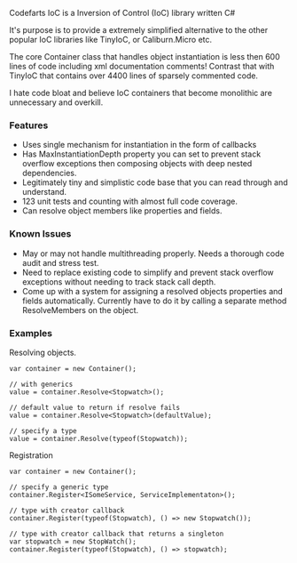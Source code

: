 Codefarts IoC is a Inversion of Control (IoC) library written C#

It's purpose is to provide a extremely simplified alternative to the other popular IoC libraries like TinyIoC, or Caliburn.Micro etc.

The core Container class that handles object instantiation is less then 600 lines of code including xml documentation comments! Contrast that with TinyIoC that contains over 4400 lines of sparsely commented code.

I hate code bloat and believe IoC containers that become monolithic are unnecessary and overkill.

### Features

- Uses single mechanism for instantiation in the form of callbacks
- Has MaxInstantiationDepth property you can set to prevent stack overflow exceptions then composing objects with deep nested dependencies.
- Legitimately tiny and simplistic code base that you can read through and understand.
- 123 unit tests and counting with almost full code coverage. 
- Can resolve object members like properties and fields.

### Known Issues

- May or may not handle multithreading properly. Needs a thorough code audit and stress test.
- Need to replace existing code to simplify and prevent stack overflow exceptions without needing to track stack call depth.
- Come up with a system for assigning a resolved objects properties and fields automatically. 
Currently have to do it by calling a separate method ResolveMembers on the object.

### Examples

Resolving objects.

    var container = new Container();

    // with generics
    value = container.Resolve<Stopwatch>();

    // default value to return if resolve fails
    value = container.Resolve<Stopwatch>(defaultValue); 

    // specify a type
    value = container.Resolve(typeof(Stopwatch)); 

Registration

    var container = new Container();
    
    // specify a generic type  
    container.Register<ISomeService, ServiceImplementaton>();

    // type with creator callback
    container.Register(typeof(Stopwatch), () => new Stopwatch());

    // type with creator callback that returns a singleton
    var stopwatch = new StopWatch();
    container.Register(typeof(Stopwatch), () => stopwatch);